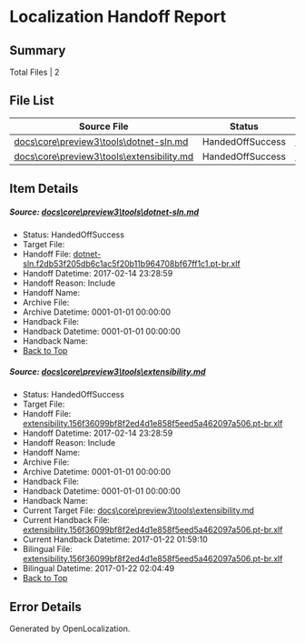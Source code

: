 # <a name='report-top'></a> Localization Handoff Report

## Summary
 Total Files | 2

## File List
 Source File | Status | Details 
 ----------- | ------ | ------- 
 [docs\core\preview3\tools\dotnet-sln.md](https://github.com/dotnet/docs/blob/6c0474e2964043b6c090ecb4e68b46ff42ca670c/docs/core/preview3/tools/dotnet-sln.md) | HandedOffSuccess | [Details](#c5ed2482222b02b8b50599b48a28afa5922e013574)
 [docs\core\preview3\tools\extensibility.md](https://github.com/dotnet/docs/blob/5a1ba8984d93795e4628a7b911307d513e8de8d1/docs/core/preview3/tools/extensibility.md) | HandedOffSuccess | [Details](#1b6bc46639fda60e4a23c1ea66d0d0ca8b58acb777)

## Item Details
##### <a name='c5ed2482222b02b8b50599b48a28afa5922e013574'></a> Source: [docs\core\preview3\tools\dotnet-sln.md](https://github.com/dotnet/docs/blob/6c0474e2964043b6c090ecb4e68b46ff42ca670c/docs/core/preview3/tools/dotnet-sln.md)
* Status: HandedOffSuccess
* Target File: 
* Handoff File: [dotnet-sln.f2db53f205db6c1ac5f20b11b964708bf67ff1c1.pt-br.xlf](https://github.com/dotnet/docs.handoff/blob/205d6957826b2b0bffcfffa67f5567b6f6dc8d88/ol-handoff/dotnet/docs.pt-br/master/dotnet-core/dotnet-sln.f2db53f205db6c1ac5f20b11b964708bf67ff1c1.pt-br.xlf)
* Handoff Datetime: 2017-02-14 23:28:59
* Handoff Reason: Include
* Handoff Name: 
* Archive File: 
* Archive Datetime: 0001-01-01 00:00:00
* Handback File: 
* Handback Datetime: 0001-01-01 00:00:00
* Handback Name: 
* [Back to Top](#report-top)

##### <a name='1b6bc46639fda60e4a23c1ea66d0d0ca8b58acb777'></a> Source: [docs\core\preview3\tools\extensibility.md](https://github.com/dotnet/docs/blob/5a1ba8984d93795e4628a7b911307d513e8de8d1/docs/core/preview3/tools/extensibility.md)
* Status: HandedOffSuccess
* Target File: 
* Handoff File: [extensibility.156f36099bf8f2ed4d1e858f5eed5a462097a506.pt-br.xlf](https://github.com/dotnet/docs.handoff/blob/205d6957826b2b0bffcfffa67f5567b6f6dc8d88/ol-handoff/dotnet/docs.pt-br/master/dotnet-core/extensibility.156f36099bf8f2ed4d1e858f5eed5a462097a506.pt-br.xlf)
* Handoff Datetime: 2017-02-14 23:28:59
* Handoff Reason: Include
* Handoff Name: 
* Archive File: 
* Archive Datetime: 0001-01-01 00:00:00
* Handback File: 
* Handback Datetime: 0001-01-01 00:00:00
* Handback Name: 
* Current Target File: [docs\core\preview3\tools\extensibility.md](https://github.com/dotnet/docs.pt-br/blob/86ab27a16df13b6b68e7fb0565c2564e15838f9a/docs/core/preview3/tools/extensibility.md)
* Current Handback File: [extensibility.156f36099bf8f2ed4d1e858f5eed5a462097a506.pt-br.xlf](https://github.com/dotnet/docs.handback/blob/1dda10d6f98483b857610b51e84e9c932056b0d3/ol-handback/dotnet/docs.pt-br/master/dotnet-core/extensibility.156f36099bf8f2ed4d1e858f5eed5a462097a506.pt-br.xlf)
* Current Handback Datetime: 2017-01-22 01:59:10
* Bilingual File: [extensibility.156f36099bf8f2ed4d1e858f5eed5a462097a506.pt-br.xlf](https://github.com/dotnet/docs.handback/blob/1dda10d6f98483b857610b51e84e9c932056b0d3/ol-handback/dotnet/docs.pt-br/master/dotnet-core/extensibility.156f36099bf8f2ed4d1e858f5eed5a462097a506.pt-br.xlf)
* Bilingual Datetime: 2017-01-22 02:04:49
* [Back to Top](#report-top)


## Error Details

Generated by OpenLocalization.
